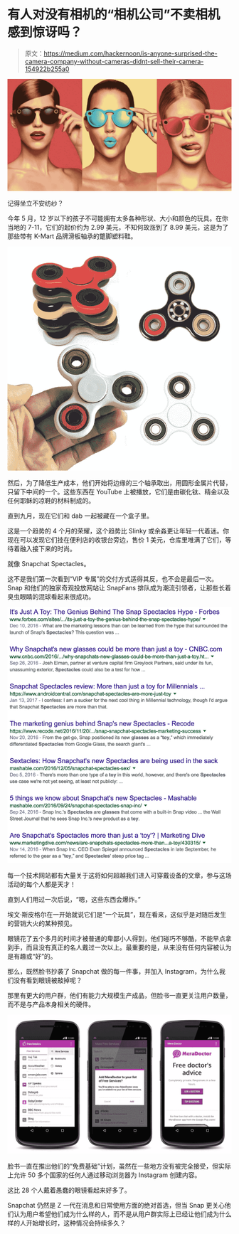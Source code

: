 # 有人对没有相机的“相机公司”不卖相机感到惊讶吗？

> 原文：<https://medium.com/hackernoon/is-anyone-surprised-the-camera-company-without-cameras-didnt-sell-their-camera-154922b255a0>

![](img/e5040f68ed22b76e37e08799d4f6f510.png)

记得坐立不安纺纱？

今年 5 月，12 岁以下的孩子不可能拥有太多各种形状、大小和颜色的玩具。在你当地的 7-11，它们的起价约为 2.99 美元，不知何故涨到了 8.99 美元，这是为了那些带有 K-Mart 品牌滑板轴承的蹩脚塑料鞋。

![](img/39930749783b0d672c2e04d90a4b6964.png)

然后，为了降低生产成本，他们开始将边缘的三个轴承取出，用圆形金属片代替，只留下中间的一个。这些东西在 YouTube 上被播放，它们是由碳化钛、精金以及任何耶稣的凉鞋的材料制成的。

直到九月，现在它们和 dab 一起被藏在一个盒子里。

这是一个趋势的 4 个月的荣耀，这个趋势比 Slinky 或余淼更让年轻一代着迷。你现在可以发现它们挂在便利店的收银台旁边，售价 1 美元，仓库里堆满了它们，等待着融入接下来的时尚。

就像 Snapchat Spectacles。

这不是我们第一次看到“VIP 专属”的交付方式适得其反，也不会是最后一次。Snap 和他们的独家奇观投放网站让 SnapFans 排队成为潮流引领者，让那些长着臭虫眼睛的混球看起来很成功。

![](img/e8a9de9a43abce80d06d99afa58917f6.png)

每一个技术网站都有大量关于这将如何超越我们进入可穿戴设备的文章，参与这场活动的每个人都是天才！

直到人们用过一次后说，“嗯，这些东西会爆炸。”

埃文·斯皮格尔在一开始就说它们是“一个玩具”，现在看来，这似乎是对随后发生的营销大火的某种预见。

眼镜花了五个多月的时间才被普通的卑鄙小人得到，他们碰巧不够酷，不能早点拿到手，而且没有真正的名人戴过一次以上。最重要的是，从来没有任何内容被认为是有趣或“好”的。

那么，既然脸书抄袭了 Snapchat 做的每一件事，并加入 Instagram，为什么我们没有看到眼镜被敲掉呢？

那里有更大的用户群，他们有能力大规模生产成品，但脸书一直更关注用户数量，而不是与产品本身相关的硬件。

![](img/2a92a58795b4e1d65cb6024d8765db8a.png)

脸书一直在推出他们的“免费基础”计划，虽然在一些地方没有被完全接受，但实际上允许 50 多个国家的任何人通过移动浏览器为 Instagram 创建内容。

这比 28 个人戴着愚蠢的眼镜看起来好多了。

Snapchat 仍然是 Z 一代在消息和日常使用方面的绝对首选，但当 Snap 更关心他们认为用户希望他们成为什么样的人，而不是从用户群实际上已经让他们成为什么样的人开始增长时，这种情况会持续多久？